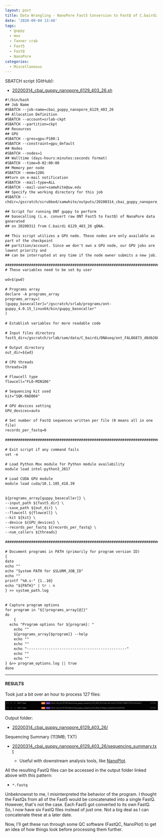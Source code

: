 ```yaml
---
layout: post
title: Data Wrangling - NanoPore Fast5 Conversion to FastQ of C.bairdi 6129_403_26 on Mox with GPU Node
date: '2020-09-04 13:48'
tags:
  - guppy
  - mox
  - Tanner crab
  - Fast5
  - FastQ
  - NanoPore
categories:
  - Miscellaneous
---
```



SBATCH script (GitHub):

- [20200314_cbai_guppy_nanopore_6129_403_26.sh](https://github.com/RobertsLab/sams-notebook/blob/master/sbatch_scripts/20200314_cbai_guppy_nanopore_6129_403_26.sh)

```shell
#!/bin/bash
## Job Name
#SBATCH --job-name=cbai_guppy_nanopore_6129_403_26
## Allocation Definition
#SBATCH --account=srlab-ckpt
#SBATCH --partition=ckpt
## Resources
## GPU
#SBATCH --gres=gpu:P100:1
#SBATCH --constraint=gpu_default
## Nodes
#SBATCH --nodes=1
## Walltime (days-hours:minutes:seconds format)
#SBATCH --time=0-02:00:00
## Memory per node
#SBATCH --mem=120G
##turn on e-mail notification
#SBATCH --mail-type=ALL
#SBATCH --mail-user=samwhite@uw.edu
## Specify the working directory for this job
#SBATCH --chdir=/gscratch/scrubbed/samwhite/outputs/20200314_cbai_guppy_nanopore_6129_403_26

## Script for running ONT guppy to perform
## basecalling (i.e. convert raw ONT Fast5 to FastQ) of NanaPore data generated
## on 20200311 from C.bairdi 6129_403_26 gDNA.

## This script utilizes a GPU node. These nodes are only available as part of the checkpoint
## partition/account. Since we don't own a GPU node, our GPU jobs are lowest priority and
## can be interrupted at any time if the node owner submits a new job.

###################################################################################
# These variables need to be set by user

wd=$(pwd)

# Programs array
declare -A programs_array
programs_array=(
[guppy_basecaller]="/gscratch/srlab/programs/ont-guppy_4.0.15_linux64/bin/guppy_basecaller"
)

# Establish variables for more readable code

# Input files directory
fast5_dir=/gscratch/srlab/sam/data/C_bairdi/DNAseq/ont_FAL86873_d8db260e_cbai_6129_403_26

# Output directory
out_dir=${wd}

# CPU threads
threads=28

# Flowcell type
flowcell="FLO-MIN106"

# Sequencing kit used
kit="SQK-RAD004"

# GPU devices setting
GPU_devices=auto

# Set number of FastQ sequences written per file (0 means all in one file)
records_per_fastq=0

###################################################################################

# Exit script if any command fails
set -e

# Load Python Mox module for Python module availability
module load intel-python3_2017

# Load CUDA GPU module
module load cuda/10.1.105_418.39


${programs_array[guppy_basecaller]} \
--input_path ${fast5_dir} \
--save_path ${out_dir} \
--flowcell ${flowcell} \
--kit ${kit} \
--device ${GPU_devices} \
--records_per_fastq ${records_per_fastq} \
--num_callers ${threads}

###################################################################################

# Document programs in PATH (primarily for program version ID)
{
date
echo ""
echo "System PATH for $SLURM_JOB_ID"
echo ""
printf "%0.s-" {1..10}
echo "${PATH}" | tr : n
} >> system_path.log


# Capture program options
for program in "${!programs_array[@]}"
do
	{
  echo "Program options for ${program}: "
	echo ""
	${programs_array[$program]} --help
	echo ""
	echo ""
	echo "----------------------------------------------"
	echo ""
	echo ""
} &>> program_options.log || true
done
```


---

#### RESULTS

Took just a bit over an hour to process 127 files:

![Fast5 to FastQ conversion runtime using Mox GPU node](https://github.com/RobertsLab/sams-notebook/blob/master/images/screencaps/20200314_cbai_guppy_nanopore_6129_403_26_runtime.png?raw=true)

Output folder:

- [20200314_cbai_guppy_nanopore_6129_403_26/](https://gannet.fish.washington.edu/Atumefaciens/20200314_cbai_guppy_nanopore_6129_403_26/)

Sequencing Summary (113MB; TXT)

- [20200314_cbai_guppy_nanopore_6129_403_26/sequencing_summary.txt](https://gannet.fish.washington.edu/Atumefaciens/20200314_cbai_guppy_nanopore_6129_403_26/sequencing_summary.txt)

  - Useful with downstream analysis tools, like [NanoPlot](https://github.com/wdecoster/NanoPlot).

All the resulting FastQ files can be accessed in the output folder linked above with this pattern:

- `*.fastq`

Unbeknownst to me, I misinterpreted the behavior of the program. I thought the FastQs from all of the Fast5 would be concatenated into a single FastQ. However, that's not the case. Each Fast5 got converted to its own FastQ. So, I now have six FastQ files instead of just one. Not a big deal as I can concatenate these at a later date.

Now, I'll get these run through some QC software (FastQC, NanoPlot) to get an idea of how things look before processing them further.
